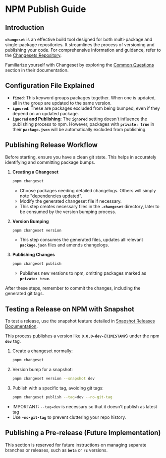 # **NPM Publish Guide**

## **Introduction**

**`changeset`** is an effective build tool designed for both multi-package and single-package repositories. It streamlines the process of versioning and publishing your code. For comprehensive information and guidance, refer to the [Changesets Repository](https://github.com/changesets/changesets).

Familiarize yourself with Changeset by exploring the [Common Questions](https://github.com/changesets/changesets/blob/main/docs/common-questions.md) section in their documentation.

## **Configuration File Explained**

- **`fixed`**: This keyword groups packages together. When one is updated, all in the group are updated to the same version.
- **`ignored`**: These are packages excluded from being bumped, even if they depend on an updated package.
- **`ignored` and Publishing**: The **`ignored`** setting doesn't influence the publishing process to npm. However, packages with **`private: true`** in their **`package.json`** will be automatically excluded from publishing.

## **Publishing Release Workflow**

Before starting, ensure you have a clean git state. This helps in accurately identifying and committing package bumps.

1. **Creating a Changeset**

	```bash
	pnpm changeset
	```

    - Choose packages needing detailed changelogs. Others will simply note "dependencies updated".
    - Modify the generated changeset file if necessary.
    - This step creates necessary files in the **`.changeset`** directory, later to be consumed by the version bumping process.

2. **Version Bumping**

	```bash
	pnpm changeset version
	```

    - This step consumes the generated files, updates all relevant **`package.json`** files and amends changelogs.

3. **Publishing Changes**

	```bash
	pnpm changeset publish
	```

    - Publishes new versions to npm, omitting packages marked as **`private: true`**.

After these steps, remember to commit the changes, including the generated git tags.

## **Testing a Release on NPM with Snapshot**

To test a release, use the snapshot feature detailed in [Snapshot Releases Documentation](https://github.com/changesets/changesets/blob/main/docs/snapshot-releases.md).

 This process publishes a version like **`0.0.0-dev-{TIMESTAMP}`** under the npm **`dev`** tag.


1. Create a changeset normally:

	```bash
	pnpm changeset
	```

2. Version bump for a snapshot:

	```bash
	pnpm changeset version --snapshot dev
	```

3. Publish with a specific tag, avoiding git tags:

	```bash
	pnpm changeset publish --tag=dev --no-git-tag
	```

- IMPORTANT: `--tag=dev` is necessary so that it doesn't publish as latest tag
- Use **`-no-git-tag`** to prevent cluttering your repo history.

## **Publishing a Pre-release (Future Implementation)**

This section is reserved for future instructions on managing separate branches or releases, such as **`beta`** or **`rc`** versions.
